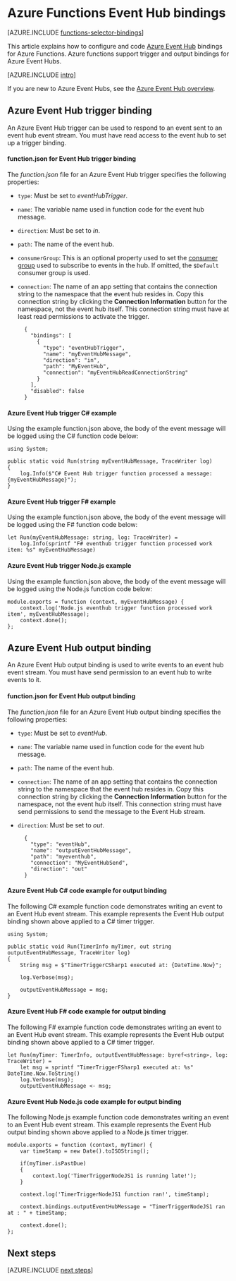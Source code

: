 <properties
    pageTitle="Azure Functions Event Hub bindings | Microsoft Azure"
    description="Understand how to use Azure Event Hub bindings in Azure Functions."
    services="functions"
    documentationCenter="na"
    authors="wesmc7777"
    manager="erikre"
    editor=""
    tags=""
    keywords="azure functions, functions, event processing, dynamic compute, serverless architecture"/>

<tags
    ms.service="functions"
    ms.devlang="multiple"
    ms.topic="reference"
    ms.tgt_pltfrm="multiple"
    ms.workload="na"
    ms.date="10/17/2016"
    ms.author="wesmc"/>

# <a name="azure-functions-event-hub-bindings"></a>Azure Functions Event Hub bindings

[AZURE.INCLUDE [functions-selector-bindings](../../includes/functions-selector-bindings.md)]

This article explains how to configure and code [Azure Event Hub](../event-hubs/event-hubs-overview.md) bindings for Azure Functions. Azure functions support trigger and output bindings for Azure Event Hubs.

[AZURE.INCLUDE [intro](../../includes/functions-bindings-intro.md)] 

If you are new to Azure Event Hubs, see the [Azure Event Hub overview](../event-hubs/event-hubs-overview.md).

## <a name="azure-event-hub-trigger-binding"></a>Azure Event Hub trigger binding

An Azure Event Hub trigger can be used to respond to an event sent to an event hub event stream. You must have read access to the event hub to set up a trigger binding.

#### <a name="functionjson-for-event-hub-trigger-binding"></a>function.json for Event Hub trigger binding

The *function.json* file for an Azure Event Hub trigger specifies the following properties:

- `type`: Must be set to *eventHubTrigger*.
- `name`: The variable name used in function code for the event hub message. 
- `direction`: Must be set to *in*. 
- `path`: The name of the event hub.
- `consumerGroup`: This is an optional property used to set the [consumer group](../event-hubs-overview.md#consumer-groups) used to subscribe to events in the hub. If omitted, the `$Default` consumer group is used. 
- `connection`: The name of an app setting that contains the connection string to the namespace that the event hub resides in. Copy this connection string by clicking the **Connection Information** button for the namespace, not the event hub itself.  This connection string must have at least read permissions to activate the trigger.

        {
          "bindings": [
            {
              "type": "eventHubTrigger",
              "name": "myEventHubMessage",
              "direction": "in",
              "path": "MyEventHub",
              "connection": "myEventHubReadConnectionString"
            }
          ],
          "disabled": false
        }

#### <a name="azure-event-hub-trigger-c-example"></a>Azure Event Hub trigger C# example
 
Using the example function.json above, the body of the event message will be logged using the C# function code below:
 
    using System;
    
    public static void Run(string myEventHubMessage, TraceWriter log)
    {
        log.Info($"C# Event Hub trigger function processed a message: {myEventHubMessage}");
    }

#### <a name="azure-event-hub-trigger-f-example"></a>Azure Event Hub trigger F# example

Using the example function.json above, the body of the event message will be logged using the F# function code below:

    let Run(myEventHubMessage: string, log: TraceWriter) =
        log.Info(sprintf "F# eventhub trigger function processed work item: %s" myEventHubMessage)

#### <a name="azure-event-hub-trigger-nodejs-example"></a>Azure Event Hub trigger Node.js example
 
Using the example function.json above, the body of the event message will be logged using the Node.js function code below:
 
    module.exports = function (context, myEventHubMessage) {
        context.log('Node.js eventhub trigger function processed work item', myEventHubMessage);    
        context.done();
    };


## <a name="azure-event-hub-output-binding"></a>Azure Event Hub output binding

An Azure Event Hub output binding is used to write events to an event hub event stream. You must have send permission to an event hub to write events to it. 

#### <a name="functionjson-for-event-hub-output-binding"></a>function.json for Event Hub output binding

The *function.json* file for an Azure Event Hub output binding specifies the following properties:

- `type`: Must be set to *eventHub*.
- `name`: The variable name used in function code for the event hub message. 
- `path`: The name of the event hub.
- `connection`: The name of an app setting that contains the connection string to the namespace that the event hub resides in. Copy this connection string by clicking the **Connection Information** button for the namespace, not the event hub itself.  This connection string must have send permissions to send the message to the Event Hub stream.
- `direction`: Must be set to *out*. 

        {
          "type": "eventHub",
          "name": "outputEventHubMessage",
          "path": "myeventhub",
          "connection": "MyEventHubSend",
          "direction": "out"
        }


#### <a name="azure-event-hub-c-code-example-for-output-binding"></a>Azure Event Hub C# code example for output binding
 
The following C# example function code demonstrates writing an event to an Event Hub event stream. This example represents the Event Hub output binding shown above applied to a C# timer trigger.  
 
    using System;
    
    public static void Run(TimerInfo myTimer, out string outputEventHubMessage, TraceWriter log)
    {
        String msg = $"TimerTriggerCSharp1 executed at: {DateTime.Now}";
    
        log.Verbose(msg);   
        
        outputEventHubMessage = msg;
    }

#### <a name="azure-event-hub-f-code-example-for-output-binding"></a>Azure Event Hub F# code example for output binding

The following F# example function code demonstrates writing an event to an Event Hub event stream. This example represents the Event Hub output binding shown above applied to a C# timer trigger.

    let Run(myTimer: TimerInfo, outputEventHubMessage: byref<string>, log: TraceWriter) =
        let msg = sprintf "TimerTriggerFSharp1 executed at: %s" DateTime.Now.ToString()
        log.Verbose(msg);
        outputEventHubMessage <- msg;

#### <a name="azure-event-hub-nodejs-code-example-for-output-binding"></a>Azure Event Hub Node.js code example for output binding
 
The following Node.js example function code demonstrates writing an event to an Event Hub event stream. This example represents the Event Hub output binding shown above applied to a Node.js timer trigger.  
 
    module.exports = function (context, myTimer) {
        var timeStamp = new Date().toISOString();
        
        if(myTimer.isPastDue)
        {
            context.log('TimerTriggerNodeJS1 is running late!');
        }

        context.log('TimerTriggerNodeJS1 function ran!', timeStamp);   
        
        context.bindings.outputEventHubMessage = "TimerTriggerNodeJS1 ran at : " + timeStamp;
    
        context.done();
    };

## <a name="next-steps"></a>Next steps

[AZURE.INCLUDE [next steps](../../includes/functions-bindings-next-steps.md)]
